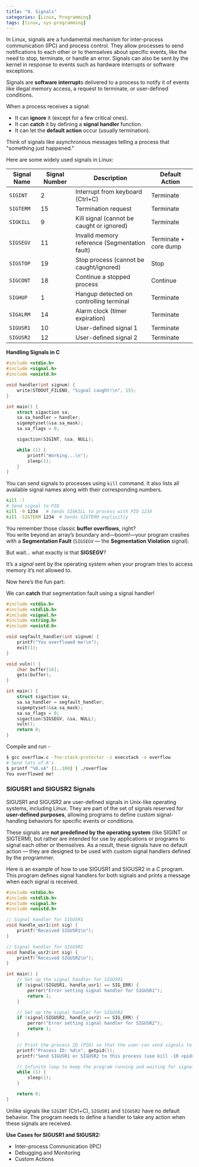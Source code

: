 ```yaml
---
title: "9. Signals"
categories: [Linux, Programming]
tags: [linux, sys-programming]
---
```


In Linux, signals are a fundamental mechanism for inter-process communication (IPC) and process control. They allow processes to send notifications to each other or to themselves about specific events, like the need to stop, terminate, or handle an error. Signals can also be sent by the kernel in response to events such as hardware interrupts or software exceptions.

Signals are **software interrupt**s delivered to a process to notify it of events like illegal memory access, a request to terminate, or user-defined conditions.

When a process receives a signal:

- It can **ignore** it (except for a few critical ones).
- It can **catch** it by defining a **signal handler** function.
- It can let the **default action** occur (usually termination).

Think of signals like asynchronous messages telling a process that "something just happened."

Here are some widely used signals in Linux:

| Signal Name | Signal Number | Description                                   | Default Action        |
| ----------- | ------------- | --------------------------------------------- | --------------------- |
| `SIGINT`    | 2             | Interrupt from keyboard (Ctrl+C)              | Terminate             |
| `SIGTERM`   | 15            | Termination request                           | Terminate             |
| `SIGKILL`   | 9             | Kill signal (cannot be caught or ignored)     | Terminate             |
| `SIGSEGV`   | 11            | Invalid memory reference (Segmentation fault) | Terminate + core dump |
| `SIGSTOP`   | 19            | Stop process (cannot be caught/ignored)       | Stop                  |
| `SIGCONT`   | 18            | Continue a stopped process                    | Continue              |
| `SIGHUP`    | 1             | Hangup detected on controlling terminal       | Terminate             |
| `SIGALRM`   | 14            | Alarm clock (timer expiration)                | Terminate             |
| `SIGUSR1`   | 10            | User-defined signal 1                         | Terminate             |
| `SIGUSR2`   | 12            | User-defined signal 2                         | Terminate             |


**Handling Signals in C**

```c
#include <stdio.h>
#include <signal.h>
#include <unistd.h>

void handler(int signum) {
    write(STDOUT_FILENO, "Signal caught!\n", 15);
}

int main() {
    struct sigaction sa;
    sa.sa_handler = handler;
    sigemptyset(&sa.sa_mask);
    sa.sa_flags = 0;

    sigaction(SIGINT, &sa, NULL);

    while (1) {
        printf("Working...\n");
        sleep(1);
    }
}

```

You can send signals to processes using `kill` command. It also lists all available signal names along with their corresponding numbers.

```bash
kill -l
# Send signal to PID
kill -9 1234   # Sends SIGKILL to process with PID 1234
kill -SIGTERM 1234  # Sends SIGTERM explicitly
```


You remember those classic **buffer overflows**, right?  
You write beyond an array’s boundary and—boom!—your program crashes with a **Segmentation Fault** (`SIGSEGV` — the **Segmentation Violation** signal).

But wait… what exactly is that **SIGSEGV**?

It’s a _signal_ sent by the operating system when your program tries to access memory it’s not allowed to. 

Now here’s the fun part:

We can **catch** that segmentation fault using a signal handler!


```c
#include <stdio.h>
#include <stdlib.h>
#include <signal.h>
#include <string.h>
#include <unistd.h>

void segfault_handler(int signum) {
    printf("You overflowed me!\n");
    exit(1);
}

void vuln() {
    char buffer[16];
    gets(buffer);
}

int main() {
    struct sigaction sa;
    sa.sa_handler = segfault_handler;
    sigemptyset(&sa.sa_mask);
    sa.sa_flags = 0;
    sigaction(SIGSEGV, &sa, NULL);
    vuln();
    return 0;
}
```
Compile and run -

```bash
$ gcc overflow.c -fno-stack-protector -z execstack -o overflow
# Send lots of A's 
$ printf "%0.sA" {1..100} | ./overflow 
You overflowed me!
```

### SIGUSR1 and SIGUSR2 Signals
SIGUSR1 and SIGUSR2 are user-defined signals in Unix-like operating systems, including Linux. They are part of the set of signals reserved for **user-defined purposes**, allowing programs to define custom signal-handling behaviors for specific events or conditions.

These signals are **not predefined by the operating system** (like SIGINT or SIGTERM), but rather are intended for use by applications or programs to signal each other or themselves. As a result, these signals have no default action — they are designed to be used with custom signal handlers defined by the programmer.

Here is an example of how to use SIGUSR1 and SIGUSR2 in a C program. This program defines signal handlers for both signals and prints a message when each signal is received.

```c
#include <stdio.h>
#include <stdlib.h>
#include <signal.h>
#include <unistd.h>

// Signal handler for SIGUSR1
void handle_usr1(int sig) {
    printf("Received SIGUSR1\n");
}

// Signal handler for SIGUSR2
void handle_usr2(int sig) {
    printf("Received SIGUSR2\n");
}

int main() {
    // Set up the signal handler for SIGUSR1
    if (signal(SIGUSR1, handle_usr1) == SIG_ERR) {
        perror("Error setting signal handler for SIGUSR1");
        return 1;
    }

    // Set up the signal handler for SIGUSR2
    if (signal(SIGUSR2, handle_usr2) == SIG_ERR) {
        perror("Error setting signal handler for SIGUSR2");
        return 1;
    }

    // Print the process ID (PID) so that the user can send signals to this process
    printf("Process ID: %d\n", getpid());
    printf("Send SIGUSR1 or SIGUSR2 to this process (use kill -10 <pid> or kill -12 <pid>)\n");

    // Infinite loop to keep the program running and waiting for signals
    while (1) {
        sleep(1);
    }

    return 0;
}
```

Unlike signals like `SIGINT` (Ctrl+C), `SIGUSR1` and `SIGUSR2` have no default behavior. The program needs to define a handler to take any action when these signals are received.

**Use Cases for SIGUSR1 and SIGUSR2:**
- Inter-process Communication (IPC)
- Debugging and Monitoring
- Custom Actions


